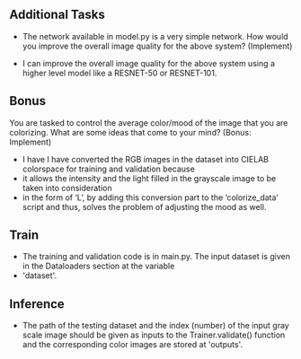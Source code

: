 ## Additional Tasks 
- The network available in model.py is a very simple network. How would you improve the overall image quality for the above system? (Implement)

- I can improve the overall image quality for the above system using a higher level model like a RESNET-50 or RESNET-101. 

## Bonus
You are tasked to control the average color/mood of the image that you are colorizing. What are some ideas that come to your mind? (Bonus: Implement)
- I have I have converted the RGB images in the dataset into CIELAB colorspace for training and validation because 
- it allows the intensity and the light filled in the grayscale image to be taken into consideration 
- in the form of ‘L’, by adding this conversion part to the ‘colorize_data’ script and thus, solves the problem of adjusting the mood as well.

## Train 
- The training and validation code is in main.py. The input dataset is given in the Dataloaders section at the variable 
- 'dataset'.

## Inference
- The path of the testing dataset and the index (number) of the input gray scale image should be given as inputs to the
Trainer.validate() function and the corresponding
color images are stored at 'outputs'.

 
